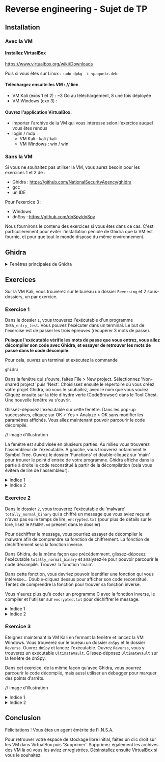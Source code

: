 # Reverse engineering - Sujet de TP

## Installation

### Avec la VM
#### Installez VirtualBox

https://www.virtualbox.org/wiki/Downloads

Puis si vous êtes sur Linux :
`sudo dpkg -i <paquet>.deb`

#### Téléchargez ensuite les VM : // lien
- VM Kali (exos 1 et 2) : ~3 Go au téléchargement, 8 une fois déployée
- VM Windows (exo 3) : 

#### Ouvrez l'application VirtualBox.
- importer l'archive de la VM qui vous intéresse selon l'exercice auquel vous êtes rendus
- login / mdp : 
	- VM Kali : kali / kali
	- VM Windows : win / win

### Sans la VM
Si vous ne souhaitez pas utiliser la VM, vous aurez besoin pour les exercices 1 et 2 de :
- Ghidra : https://github.com/NationalSecurityAgency/ghidra
- gcc
- un IDE

Pour l'exercice 3 :
- Windows
- dnSpy : https://github.com/dnSpy/dnSpy

Nous fournirons le contenu des exercices si vous êtes dans ce cas. C'est particulièrement pour éviter l'installation pénible de Ghidra que la VM est fournie, et pour que tout le monde dispose du même environnement.

## Ghidra

<details><summary>Fenêtres principales de Ghidra</summary>

#### Program Trees
Dans le coin supérieur gauche, une fenêtre présente les sections du programme : il s’agit de la section `Program Trees`. Si vous avez déjà utilisé un outil comme PeStudio, cela devrait vous sembler familier.

![image info](images/pt.png)

#### Symbol Tree
La section `Symbol Tree` est très utile : elle contient les importations, les exportations et les fonctions que le programme utilise pour exécuter ses activités malveillantes.

![image info](images/st.png)

Lorsque Ghidra importe et analyse le programme, il tente d’attribuer un nom à certaines fonctions sur la base de l’analyse automatisée qu’il a effectuée. Dans l’image ci-dessus, l’une des fonctions est nommée « main ». 

**Si vous double-cliquez dessus, la fenêtre « Listing » principale de Ghidra est actualisée et affiche le code d’assembleur de la fonction main**

Nous pouvons également voir que certaines fonctions suivent une convention de dénomination générique qui commence par le préfixe « FUN_ », suivi d’une série de chiffres. Il s’agit de fonctions qui n’ont pas été définies par Ghidra et qui sont nommées « FUN_ » pour « function ». On leur attribue une valeur numérique hexadécimale qui représente l’emplacement de la fonction dans le code binaire.


#### Listing
La partie centrale de Ghidra (`Listing`) represente le code assembleur resultant au désassemblage du binaire du programme.

![image info](images/listing.png)


#### Decompile

Si vous cliquez sur une fonction comme « main », la fenêtre `Decompile` est mise à jour et contient maintenant des données. Cette fenêtre indique où Ghidra a tenté de convertir le code d’assemblage de la fenêtre « Listing » en C. L’analyste peut ainsi voir à quoi ressemblait le code de l’auteur.

![image info](images/decom.png)

</details>


## Exercices
Sur la VM Kali, vous trouverez sur le bureau un dossier `Reversing` et 2 sous-dossiers, un par exercice.

### Exercice 1

Dans le dossier `1`, vous trouverez l'exécutable d'un programme `INSA_entry_test`. Vous pouvez l'exécuter dans un terminal. Le but de l'exercise est de passer les trois épreuves (récupérer 3 mots de passe).

**Puisque l'exécutable vérifie les mots de passe que vous entrez, vous allez décompiler son code avec Ghidra, et essayer de retrouver les mots de passe dans le code décompilé.**

Pour cela, ouvrez un terminal et exécutez la commande

```bash
ghidra
```

Dans la fenêtre qui s'ouvre, faites File > New project. Sélectionnez 'Non-shared project' puis 'Next'. Choisissez ensuite le répertoire où vous créez votre projet Ghidra, où vous le souhaitez, avec le nom que vous voulez.
Cliquez ensuite sur la tête d'hydre verte (CodeBrowser) dans le Tool Chest. Une nouvelle fenêtre va s'ouvrir.

Glissez-déposez l'exécutable sur cette fenêtre. Dans les pop-up successives, cliquez sur OK > Yes > Analyze > OK sans modifier les paramètres affichés. Vous allez maintenant pouvoir parcourir le code décompilé.

// image d'illustration

La fenêtre est subdivisée en plusieurs parties. Au milieu vous trouverez l'assembleur de l'exécutable. A gauche, vous trouverez notamment le Symbol Tree. Ouvrez le dossier 'Functions' et double-cliquez sur 'main' pour trouver le point d'entrée de votre programme. Ghidra affiche dans la partie à droite le code reconstitué à partir de la décompilation (cela vous évitera de lire de l'assembleur).

<details><summary>Indice 1</summary>
Suite du walkthrough
</details>

<details><summary>Indice 2</summary>
Suite du walkthrough
</details>


### Exercice 2

Dans le dossier `2`, vous trouverez l'exécutable du 'malware' `totally_normal_binary` qui a chiffré un message que vous aviez reçu et n'avez pas eu le temps de lire, `encrypted.txt` (pour plus de détails sur le lore, lisez le `README.md` présent dans le dossier).

Pour déchiffrer le message, vous pourriez essayer de décompiler le malware afin de comprendre sa fonction de chiffrement. La fonction de déchiffrement sera la fonction inverse.

Dans Ghidra, de la même façon que précédemment, glissez-déposez l'exécutable `totally_normal_binary` et analysez-le pour pouvoir parcourir le code décompilé. Trouvez la fonction 'main'.

Dans cette fonction, vous devriez pouvoir identifier une fonction qui vous intéresse... Double-cliquez dessus pour afficher son code reconstitué. Tentez de comprendre la fonction pour trouver sa fonction inverse.

Vous n'aurez plus qu'à coder un programme C avec la fonction inverse, le compiler et l'utiliser sur `encrypted.txt` pour déchiffrer le message.

<details><summary>Indice 1</summary>
Suite du walkthrough
</details>

<details><summary>Indice 2</summary>
Suite du walkthrough
</details>


### Exercice 3

Eteignez maintenant la VM Kali en fermant la fenêtre et lancez la VM Windows. Vous trouverez sur le bureau un dossier `dnSpy` et le dossier `Reverse`. Ouvrez `dnSpy` et lancez l'exécutable. Ouvrez `Reverse`, vous y trouverez un exécutable `UltimateVault`. Glissez-déposez `UltimateVault` sur la fenêtre de dnSpy. 

Dans cet exercice, de la même façon qu'avec Ghidra, vous pourrez parcourir le code décompilé, mais aussi utiliser un debugger pour marquer des points d'arrêts.

// image d'illustration

<details><summary>Indice 1</summary>
Suite du walkthrough
</details>

<details><summary>Indice 2</summary>
Suite du walkthrough
</details>


## Conclusion

Félicitations ! Vous êtes un agent émérite de l'I.N.S.A.

Pour retrouver votre espace de stockage libre initial, faites un clic droit sur les VM dans VirtualBox puis 'Supprimer'.
Supprimez également les archives des VM là où vous les aviez enregistrées.
Désinstallez ensuite VirtualBox si vous le souhaitez.
